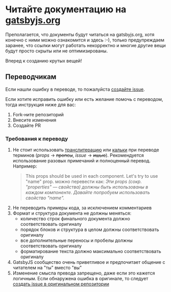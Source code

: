 # Читайте документацию на [gatsbyjs.org](https://www.gatsbyjs.org/docs)

Преполагается, что документы будут читаться на gatsbyjs.org, хотя конечно с ними можно ознакомится и здесь
:-), только предупреждаем заранее, что ссылки могут работать некорректно и многие другие вещи будут просто скрыты или
не оптимизированы.

Вперед к созданию крутых вещей!

## Переводчикам

Если нашли ошибку в переводе, то пожалуйста [создайте issue](https://github.com/gatsbyjs/gatsby-ru/issues/new).

Если хотите исправить ошибку или есть желание помочь с переводом, тогда инструкция ниже для вас:

1. Fork-ните репозиторий
2. Внесите изменения
3. Создайте PR

### Требования к переводу

1. Не стоит использовать [транслитерацию](https://ru.wikipedia.org/wiki/%D0%A2%D1%80%D0%B0%D0%BD%D1%81%D0%BB%D0%B8%D1%82%D0%B5%D1%80%D0%B0%D1%86%D0%B8%D1%8F) или [кальки](<https://ru.wikipedia.org/wiki/%D0%9A%D0%B0%D0%BB%D1%8C%D0%BA%D0%B0_(%D0%BB%D0%B8%D0%BD%D0%B3%D0%B2%D0%B8%D1%81%D1%82%D0%B8%D0%BA%D0%B0)>) при переводе терминов (_props_ -> ~~пропсы~~, _issue_ -> ~~ишью~~). Рекомендуется использование разовых примечаний и полноценный перевод. Например:
   > This props should be used in each component. Let's try to use "name" prop.
   > можно перевести как:
   > _Эти props (сокр. "properties" ― свойства) должны быть использованы в каждом компоненте. Давайте попробуем использовать свойство "name"._
2. Не переводить примеры кода, за исключением комментариев
3. Формат и структура документа не должны меняться:
   - количество строк финального документа должно соответствовать оригиналу
   - порядок блоков и структура в целом должны соответствовать оригиналу
   - все дополнительные переносы и пробелы должны соответствовать оригиналу
   - форматирование текста должно максимально соответствовать оригиналу
4. GatsbyJS сообщество очень приветливое и предпочитает общение с читателем на "ты" вместо "вы"
5. Изменение смысла превода запрещено, даже если это кажется логичным. Если обнаружена ошибка в оригинале, то следует [создать issue в оригинальном репозитории](https://github.com/gatsbyjs/gatsby/issues/new?template=bug_report.md)
